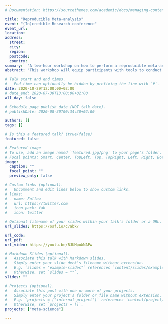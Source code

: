 ```yaml
---
# Documentation: https://sourcethemes.com/academic/docs/managing-content/

title: "Reproducible Meta-analysis"
event: "(In)credible Research conference"
event_url:
location:
address:
  street:
  city:
  region:
  postcode:
  country:
summary:  "A two-hour workshop on how to perform a reproducible meta-analysis"
abstract: "This workshop will equip participants with tools to conduct a transparent and reproducible meta-analysis. These tools include pre-registration, transparent analysis, and data sharing. A practical demonstration of a transparent meta-analysis using the free JAMOVI point-and-click program will also be included. Common pitfalls, such as dependent effect sizes and misinterpreting publication bias measures, will also be covered"

# Talk start and end times.
#   End time can optionally be hidden by prefixing the line with `#`.
date: 2020-10-29T12:00:00+02:00
# date_end: 2020-07-30T13:00:00+02:00
all_day: false

# Schedule page publish date (NOT talk date).
# publishDate: 2020-08-30T00:34:30+02:00

authors: []
tags: []

# Is this a featured talk? (true/false)
featured: false

# Featured image
# To use, add an image named `featured.jpg/png` to your page's folder. 
# Focal points: Smart, Center, TopLeft, Top, TopRight, Left, Right, BottomLeft, Bottom, BottomRight.
image:
  caption: ""
  focal_point: ""
  preview_only: false

# Custom links (optional).
#   Uncomment and edit lines below to show custom links.
# links:
# - name: Follow
#   url: https://twitter.com
#   icon_pack: fab
#   icon: twitter

# Optional filename of your slides within your talk's folder or a URL.
url_slides: https://osf.io/c7abk/

url_code:
url_pdf:
url_video: https://youtu.be/BJUMpoWNAPw

# Markdown Slides (optional).
#   Associate this talk with Markdown slides.
#   Simply enter your slide deck's filename without extension.
#   E.g. `slides = "example-slides"` references `content/slides/example-slides.md`.
#   Otherwise, set `slides = ""`.
slides: ""

# Projects (optional).
#   Associate this post with one or more of your projects.
#   Simply enter your project's folder or file name without extension.
#   E.g. `projects = ["internal-project"]` references `content/project/deep-learning/index.md`.
#   Otherwise, set `projects = []`.
projects: ["meta-science"]

---
```

